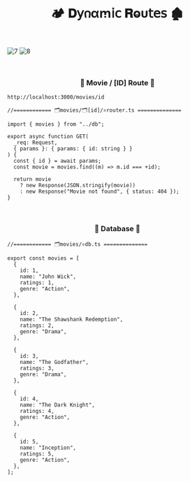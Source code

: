 <h1  align="center" > 🏕️ 𝐃𝗒𐓣αꭑ𝗂𝖼 𝐑ⱺυ𝗍𝖾𝗌 🏚️ </h1>

</br>

![7](https://github.com/user-attachments/assets/16e0bde4-6dfa-4fea-8d8b-74876988a9c1)
![8](https://github.com/user-attachments/assets/9fc6e007-2bea-4efa-9980-f0ef1c77f903)

</br>

<h3 align="center" > 🐇 Movie / [ID] Route  🦚</h3>

```dash
http://localhost:3000/movies/id
```

```TSX
//============ 🗂️movies/🗂️[id]/⚛️router.ts ============== 

import { movies } from "../db";

export async function GET(
  _req: Request,
  { params }: { params: { id: string } }
) {
  const { id } = await params;
  const movie = movies.find((m) => m.id === +id);

  return movie
    ? new Response(JSON.stringify(movie))
    : new Response("Movie not found", { status: 404 });
}

```

</br>

<h3 align="center" > 🐇 Database  🦚</h3>

```TSX
//============ 🗂️movies/⚛️db.ts ============== 

export const movies = [
  {
    id: 1,
    name: "John Wick",
    ratings: 1,
    genre: "Action",
  },

  {
    id: 2,
    name: "The Shawshank Redemption",
    ratings: 2,
    genre: "Drama",
  },

  {
    id: 3,
    name: "The Godfather",
    ratings: 3,
    genre: "Drama",
  },

  {
    id: 4,
    name: "The Dark Knight",
    ratings: 4,
    genre: "Action",
  },

  {
    id: 5,
    name: "Inception",
    ratings: 5,
    genre: "Action",
  },
];

```
